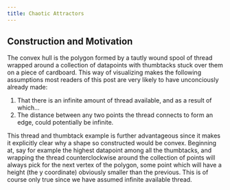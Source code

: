 ```yaml
---
title: Chaotic Attractors
---
```



## Construction and Motivation

The convex hull is the polygon formed by a tautly wound spool of thread wrapped around a collection of datapoints with thumbtacks stuck over them on a piece of cardboard. This way of visualizing makes the following assumptions most readers of this post are very likely to have unconciously already made:

1. That there is an infinite amount of thread available, and as a result of which... 
2. The distance between any two points the thread connects to form an edge, could potentially be infinite.

This thread and thumbtack example is further advantageous since it makes it explicitly clear why a shape so constructed would be convex. Beginning at, say for example the highest datapoint among all the thumbtacks, and wrapping the thread counterclockwise around the collection of points will always pick for the next vertex of the polygon, some point which will have a height (the y coordinate) obviously smaller than the previous. This is of course only true since we have assumed infinite available thread.






## 

